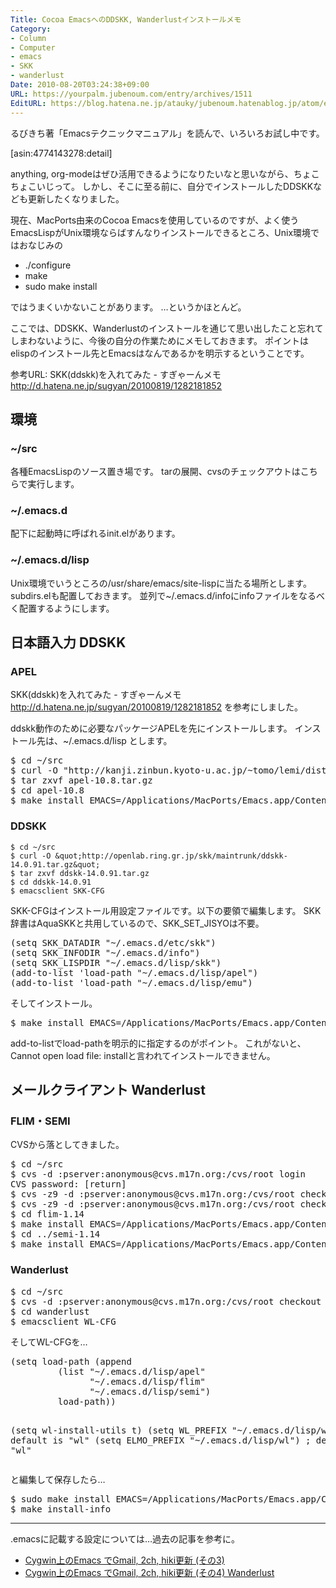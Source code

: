 ```yaml
---
Title: Cocoa EmacsへのDDSKK, Wanderlustインストールメモ
Category:
- Column
- Computer
- emacs
- SKK
- wanderlust
Date: 2010-08-20T03:24:38+09:00
URL: https://yourpalm.jubenoum.com/entry/archives/1511
EditURL: https://blog.hatena.ne.jp/atauky/jubenoum.hatenablog.jp/atom/entry/6653458415120890076
---
```


るびきち著「Emacsテクニックマニュアル」を読んで、いろいろお試し中です。

[asin:4774143278:detail]



anything, org-modeはぜひ活用できるようになりたいなと思いながら、ちょこちょこいじって。
しかし、そこに至る前に、自分でインストールしたDDSKKなども更新したくなりました。

現在、MacPorts由来のCocoa Emacsを使用しているのですが、よく使うEmacsLispがUnix環境ならばすんなりインストールできるところ、Unix環境ではおなじみの
<ul>
	<li>./configure</li>
	<li>make</li>
	<li>sudo make install</li>
</ul>
ではうまくいかないことがあります。
…というかほとんど。

ここでは、DDSKK、Wanderlustのインストールを通じて思い出したこと忘れてしまわないように、今後の自分の作業ためにメモしておきます。
ポイントはelispのインストール先とEmacsはなんであるかを明示するということです。

参考URL: SKK(ddskk)を入れてみた - すぎゃーんメモ  
<a href="http://d.hatena.ne.jp/sugyan/20100819/1282181852" title="SKK(ddskk)を入れてみた - すぎゃーんメモ">http://d.hatena.ne.jp/sugyan/20100819/1282181852</a>

<h2>環境</h2>
<h3>~/src</h3>
各種EmacsLispのソース置き場です。
tarの展開、cvsのチェックアウトはこちらで実行します。

<h3>~/.emacs.d</h3>
配下に起動時に呼ばれるinit.elがあります。

<h3>~/.emacs.d/lisp</h3>
Unix環境でいうところの/usr/share/emacs/site-lispに当たる場所とします。
subdirs.elも配置しておきます。
並列で~/.emacs.d/infoにinfoファイルをなるべく配置するようにします。

<h2>日本語入力 DDSKK</h2>

<h3>APEL</h3>

SKK(ddskk)を入れてみた - すぎゃーんメモ
http://d.hatena.ne.jp/sugyan/20100819/1282181852
を参考にしました。

ddskk動作のために必要なパッケージAPELを先にインストールします。
インストール先は、~/.emacs.d/lisp とします。
<pre>
$ cd ~/src
$ curl -O &quot;http://kanji.zinbun.kyoto-u.ac.jp/~tomo/lemi/dist/apel/apel-10.8.tar.gz&quot;
$ tar zxvf apel-10.8.tar.gz
$ cd apel-10.8
$ make install EMACS=/Applications/MacPorts/Emacs.app/Contents/MacOS/Emacs PREFIX=$HOME/.emacs.d LISPDIR=$HOME/.emacs.d/lisp VERSION_SPECIFIC_LISPDIR=$HOME/.emacs.d/lisp
</pre>

<h3>DDSKK</h3>

```
$ cd ~/src
$ curl -O &quot;http://openlab.ring.gr.jp/skk/maintrunk/ddskk-14.0.91.tar.gz&quot;
$ tar zxvf ddskk-14.0.91.tar.gz
$ cd ddskk-14.0.91
$ emacsclient SKK-CFG
```

SKK-CFGはインストール用設定ファイルです。以下の要領で編集します。
SKK辞書はAquaSKKと共用しているので、SKK_SET_JISYOは不要。
<pre>
(setq SKK_DATADIR &quot;~/.emacs.d/etc/skk&quot;)          
(setq SKK_INFODIR &quot;~/.emacs.d/info&quot;)             
(setq SKK_LISPDIR &quot;~/.emacs.d/lisp/skk&quot;)     
(add-to-list 'load-path &quot;~/.emacs.d/lisp/apel&quot;) 
(add-to-list 'load-path &quot;~/.emacs.d/lisp/emu&quot;)
</pre>
そしてインストール。
<pre>$ make install EMACS=/Applications/MacPorts/Emacs.app/Contents/MacOS/Emacs</pre>

add-to-listでload-pathを明示的に指定するのがポイント。
これがないと、Cannot open load file: installと言われてインストールできません。

<h2>メールクライアント Wanderlust</h2>

<h3>FLIM・SEMI</h3>
CVSから落としてきました。
<pre>
$ cd ~/src
$ cvs -d :pserver:anonymous@cvs.m17n.org:/cvs/root login 
CVS password: [return]
$ cvs -z9 -d :pserver:anonymous@cvs.m17n.org:/cvs/root checkout -r flim-1_14 -d flim-1.14 flim
$ cvs -z9 -d :pserver:anonymous@cvs.m17n.org:/cvs/root checkout -r semi-1_14 -d semi-1.14 semi
$ cd flim-1.14
$ make install EMACS=/Applications/MacPorts/Emacs.app/Contents/MacOS/Emacs PREFIX=~/.emacs.d LISPDIR=~/.emacs.d/lisp VERSION_SPECIFIC_LISPDIR=~/.emacs.d/lisp
$ cd ../semi-1.14
$ make install EMACS=/Applications/MacPorts/Emacs.app/Contents/MacOS/Emacs PREFIX=~/.emacs.d LISPDIR=~/.emacs.d/lisp VERSION_SPECIFIC_LISPDIR=~/.emacs.d/lisp
</pre>

<h3>Wanderlust</h3>
<pre>
$ cd ~/src
$ cvs -d :pserver:anonymous@cvs.m17n.org:/cvs/root checkout wanderlust
$ cd wanderlust
$ emacsclient WL-CFG
</pre>
そしてWL-CFGを…
<pre>
(setq load-path (append
		 (list &quot;~/.emacs.d/lisp/apel&quot;
		       &quot;~/.emacs.d/lisp/flim&quot;
		       &quot;~/.emacs.d/lisp/semi&quot;)
		 load-path))

(setq wl-install-utils t)
(setq WL_PREFIX &quot;~/.emacs.d/lisp/wl&quot;)    ; default is &quot;wl&quot;
(setq ELMO_PREFIX &quot;~/.emacs.d/lisp/wl&quot;)  ; default is &quot;wl&quot;
</pre>
と編集して保存したら…
<pre>
$ sudo make install EMACS=/Applications/MacPorts/Emacs.app/Contents/MacOS/Emacs PREFIX=~/.emacs.d LISPDIR=~/.emacs.d/lisp VERSION_SPECIFIC_LISPDIR=~/.emacs.d/lisp
$ make install-info
</pre>

<hr />

.emacsに記載する設定については…過去の記事を参考に。
<ul>
	<li><a href="http://yourpalm.jubenoum.com/entry/archives/128" title="Cygwin上のEmacs でGmail, 2ch, hiki更新 (その3) | 君のてのひらから">Cygwin上のEmacs でGmail, 2ch, hiki更新 (その3) </a></li>
	<li><a href="http://yourpalm.jubenoum.com/entry/archives/129" title="Cygwin上のEmacs でGmail, 2ch, hiki更新 (その4) Wanderlust | 君のてのひらから">Cygwin上のEmacs でGmail, 2ch, hiki更新 (その4) Wanderlust</a></li>
</ul>

